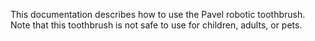 This documentation describes how to use the Pavel robotic toothbrush.
Note that this toothbrush is not  safe to use for children, adults, or pets.
